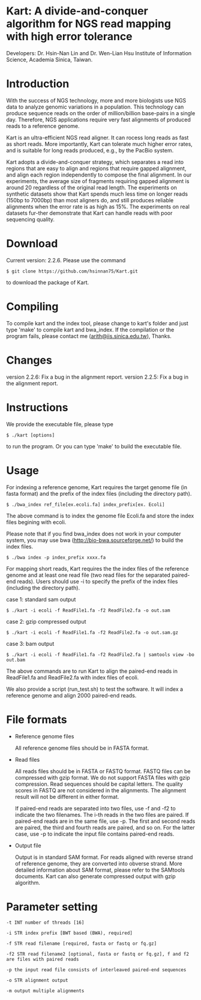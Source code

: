 Kart: A divide-and-conquer algorithm for NGS read mapping with high error tolerance
===================

Developers: Dr. Hsin-Nan Lin and Dr. Wen-Lian Hsu Institute of Information Science, Academia Sinica, Taiwan.

# Introduction

With the success of NGS technology, more and more biologists use NGS data to analyze genomic variations in a population. This technology can produce sequence reads on the order of million/billion base-pairs in a single day. Therefore, NGS applications require very fast alignments of produced reads to a reference genome.

Kart is an ultra-efficient NGS read aligner. It can rocess long reads as fast as short reads. More importantly, Kart can tolerate much higher error rates, and is suitable for long reads produced, e.g., by the PacBio system.

Kart adopts a divide-and-conquer strategy, which separates a read into regions that are easy to align and regions that require gapped alignment, and align each region independently to compose the final alignment. In our experiments, the average size of fragments requiring gapped alignment is around 20 regardless of the original read length. The experiments on synthetic datasets show that Kart spends much less time on longer reads (150bp to 7000bp) than most aligners do, and still produces reliable alignments when the error rate is as high as 15%. The experiments on real datasets fur-ther demonstrate that Kart can handle reads with poor sequencing quality.

# Download

Current version: 2.2.6. Please use the command 
  ```
  $ git clone https://github.com/hsinnan75/Kart.git
  ```
to download the package of Kart.

# Compiling

To compile kart and the index tool, please change to kart's folder and just type 'make' to compile kart and bwa_index. If the compilation or the program fails, please contact me (arith@iis.sinica.edu.tw), Thanks.

# Changes

version 2.2.6: Fix a bug in the alignment report.
version 2.2.5: Fix a bug in the alignment report.

# Instructions

We provide the executable file, please type 

  ```
  $ ./kart [options]
  ```
to run the program. Or you can type 'make' to build the executable file.

# Usage

For indexing a reference genome, Kart requires the target genome file (in fasta format) and the prefix of the index files (including the directory path).

  ```
  $ ./bwa_index ref_file[ex.ecoli.fa] index_prefix[ex. Ecoli]
  ```
The above command is to index the genome file Ecoli.fa and store the index files begining with ecoli.

Please note that if you find bwa_index does not work in your computer system, you may use bwa (http://bio-bwa.sourceforge.net/) to build the index files.
  ```
  $ ./bwa index -p index_prefix xxxx.fa
  ```

For mapping short reads, Kart requires the the index files of the reference genome and at least one read file (two read files for the separated paired-end reads). Users should use -i to specify the prefix of the index files (including the directory path).

 case 1: standard sam output
  ```
 $ ./kart -i ecoli -f ReadFile1.fa -f2 ReadFile2.fa -o out.sam
  ```

 case 2: gzip compressed output
  ```
 $ ./kart -i ecoli -f ReadFile1.fa -f2 ReadFile2.fa -o out.sam.gz
  ```

 case 3: bam output
  ```
 $ ./kart -i ecoli -f ReadFile1.fa -f2 ReadFile2.fa | samtools view -bo out.bam
  ```

The above commands are to run Kart to align the paired-end reads in ReadFile1.fa and ReadFile2.fa with index files of ecoli.

We also provide a script (run_test.sh) to test the software. It will index a reference genome and align 2000 paired-end reads.

# File formats

- Reference genome files

    All reference genome files should be in FASTA format.

- Read files

    All reads files should be in FASTA or FASTQ format. FASTQ files can be compressed with gzip format. We do not support FASTA files with gzip compression.
    Read sequences should be capital letters. The quality scores in FASTQ are not considered in the alignments. The alignment result will not be different in either format.

    If paired-end reads are separated into two files, use -f and -f2 to indicate the two filenames. The i-th reads in the two files are paired. If paired-end reads are in the same file, use -p. The first and second reads are paired, the third and fourth reads are paired, and so on. For the latter case, use -p to indicate the input file contains paired-end reads.

- Output file

    Output is in standard SAM format. For reads aligned with reverse strand of reference genome, they are converted into obverse strand. More detailed information about SAM format, please refer to the SAMtools documents.
    Kart can also generate compressed output with gzip algorithm. 

# Parameter setting

 ```
-t INT number of threads [16]

-i STR index prefix [BWT based (BWA), required]

-f STR read filename [required, fasta or fastq or fq.gz]

-f2 STR read filename2 [optional, fasta or fastq or fq.gz], f and f2 are files with paired reads

-p the input read file consists of interleaved paired-end sequences

-o STR alignment output

-m output multiple alignments

  ```
